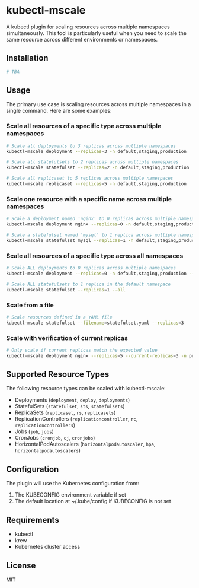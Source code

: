 # kubectl-mscale

A kubectl plugin for scaling resources across multiple namespaces simultaneously. This tool is particularly useful when you need to scale the same resource across different environments or namespaces.

## Installation

```bash
# TBA
```

## Usage

The primary use case is scaling resources across multiple namespaces in a single command. Here are some examples:

### Scale all resources of a specific type across multiple namespaces

```bash
# Scale all deployments to 3 replicas across multiple namespaces
kubectl-mscale deployment --replicas=3 -n default,staging,production

# Scale all statefulsets to 2 replicas across multiple namespaces
kubectl-mscale statefulset --replicas=2 -n default,staging,production

# Scale all replicaset to 5 replicas across multiple namespaces
kubectl-mscale replicaset --replicas=5 -n default,staging,production
```

### Scale one resource with a specific name across multiple namespaces

```bash
# Scale a deployment named 'nginx' to 0 replicas across multiple namespaces
kubectl-mscale deployment nginx --replicas=0 -n default,staging,production

# Scale a statefulset named 'mysql' to 1 replica across multiple namespaces
kubectl-mscale statefulset mysql --replicas=1 -n default,staging,production
```

### Scale all resources of a specific type across all namespaces

```bash
# Scale ALL deployments to 0 replicas across multiple namespaces
kubectl-mscale deployment --replicas=0 -n default,staging,production --all

# Scale ALL statefulsets to 1 replica in the default namespace
kubectl-mscale statefulset --replicas=1 --all
```

### Scale from a file

```bash
# Scale resources defined in a YAML file
kubectl-mscale statefulset --filename=statefulset.yaml --replicas=3
```

### Scale with verification of current replicas

```bash
# Only scale if current replicas match the expected value
kubectl-mscale deployment nginx --replicas=5 --current-replicas=3 -n production
```

## Supported Resource Types

The following resource types can be scaled with kubectl-mscale:

- Deployments (`deployment`, `deploy`, `deployments`)
- StatefulSets (`statefulset`, `sts`, `statefulsets`)
- ReplicaSets (`replicaset`, `rs`, `replicasets`)
- ReplicationControllers (`replicationcontroller`, `rc`, `replicationcontrollers`)
- Jobs (`job`, `jobs`)
- CronJobs (`cronjob`, `cj`, `cronjobs`)
- HorizontalPodAutoscalers (`horizontalpodautoscaler`, `hpa`, `horizontalpodautoscalers`)

## Configuration

The plugin will use the Kubernetes configuration from:

1. The KUBECONFIG environment variable if set
2. The default location at ~/.kube/config if KUBECONFIG is not set

## Requirements

- kubectl
- krew
- Kubernetes cluster access

## License

MIT
